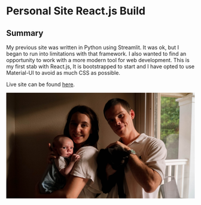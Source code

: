 # Personal Site React.js Build

## Summary
My previous site was written in Python using Streamlit. It was ok, but I began to run into limitations
with that framework. I also wanted to find an opportunity to work with a more modern tool for web development.
This is my first stab with React.js, It is bootstrapped to start and I have opted to use Material-UI to avoid
as much CSS as possible.


Live site can be found [here](https://www.keeganpatton.dev/).

![alt text](./src/assets/family.jpg)
